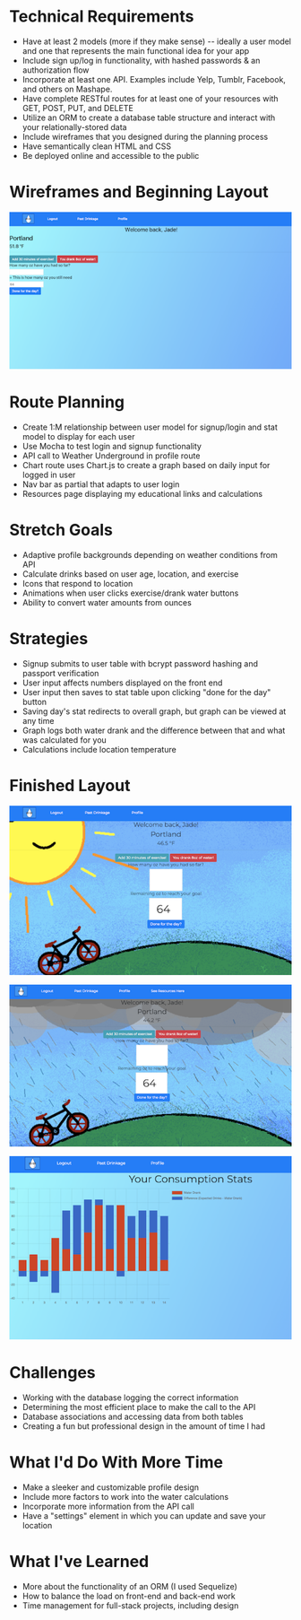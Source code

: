# Technical Requirements
* Have at least 2 models (more if they make sense) -- ideally a user model and one that represents the main functional idea for your app
* Include sign up/log in functionality, with hashed passwords & an authorization flow
* Incorporate at least one API. Examples include Yelp, Tumblr, Facebook, and others on Mashape.
* Have complete RESTful routes for at least one of your resources with GET, POST, PUT, and DELETE
* Utilize an ORM to create a database table structure and interact with your relationally-stored data
* Include wireframes that you designed during the planning process
* Have semantically clean HTML and CSS
* Be deployed online and accessible to the public

# Wireframes and Beginning Layout
![Early Profile](public/img/Before-screenshot.png)

# Route Planning
* Create 1:M relationship between user model for signup/login and stat model to display for each user
* Use Mocha to test login and signup functionality
* API call to Weather Underground in profile route
* Chart route uses Chart.js to create a graph based on daily input for logged in user
* Nav bar as partial that adapts to user login
* Resources page displaying my educational links and calculations


# Stretch Goals
* Adaptive profile backgrounds depending on weather conditions from API
* Calculate drinks based on user age, location, and exercise
* Icons that respond to location
* Animations when user clicks exercise/drank water buttons
* Ability to convert water amounts from ounces


# Strategies
* Signup submits to user table with bcrypt password hashing and passport verification
* User input affects numbers displayed on the front end 
* User input then saves to stat table upon clicking "done for the day" button
* Saving day's stat redirects to overall graph, but graph can be viewed at any time
* Graph logs both water drank and the difference between that and what was calculated for you
* Calculations include location temperature 

# Finished Layout
![Final Profile](public/img/final-profile.png)

![Profile With Rain](public/img/rain-profile.png)

![Final Chart Page](public/img/final-graph.png)

# Challenges 
* Working with the database logging the correct information
* Determining the most efficient place to make the call to the API
* Database associations and accessing data from both tables
* Creating a fun but professional design in the amount of time I had

# What I'd Do With More Time
* Make a sleeker and customizable profile design
* Include more factors to work into the water calculations
* Incorporate more information from the API call
* Have a "settings" element in which you can update and save your location

# What I've Learned
* More about the functionality of an ORM (I used Sequelize)
* How to balance the load on front-end and back-end work
* Time management for full-stack projects, including design
